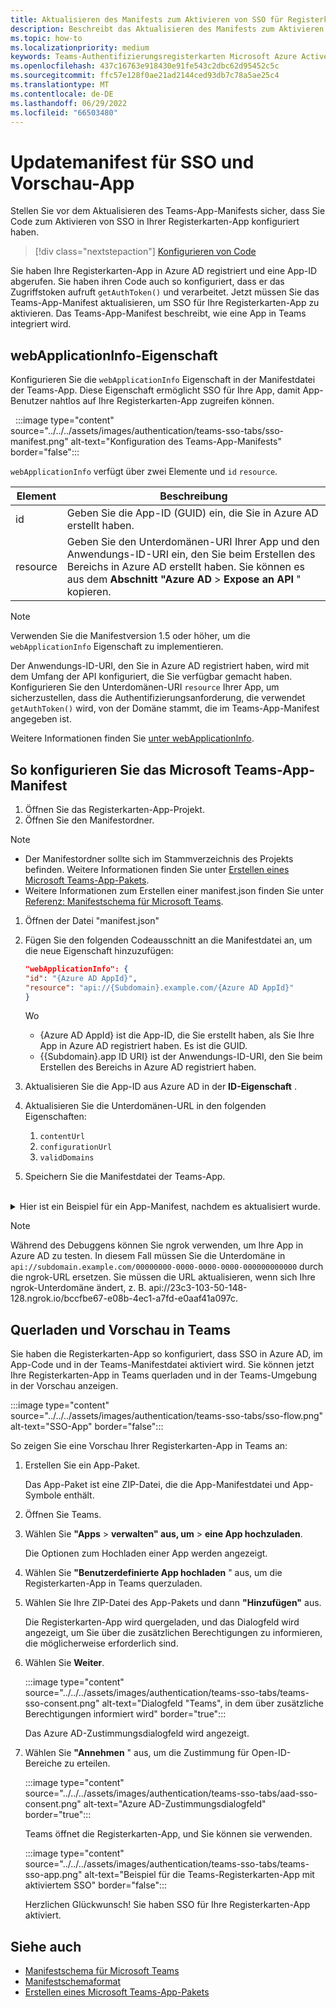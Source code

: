 ```yaml
---
title: Aktualisieren des Manifests zum Aktivieren von SSO für Registerkarten
description: Beschreibt das Aktualisieren des Manifests zum Aktivieren von SSO für Registerkarten
ms.topic: how-to
ms.localizationpriority: medium
keywords: Teams-Authentifizierungsregisterkarten Microsoft Azure Active Directory (Azure AD) Graph-API
ms.openlocfilehash: 437c16763e918430e91fe543c2dbc62d95452c5c
ms.sourcegitcommit: ffc57e128f0ae21ad2144ced93db7c78a5ae25c4
ms.translationtype: MT
ms.contentlocale: de-DE
ms.lasthandoff: 06/29/2022
ms.locfileid: "66503480"
---
```

# <a name="update-manifest-for-sso-and-preview-app"></a>Updatemanifest für SSO und Vorschau-App

Stellen Sie vor dem Aktualisieren des Teams-App-Manifests sicher, dass Sie Code zum Aktivieren von SSO in Ihrer Registerkarten-App konfiguriert haben.

> [!div class="nextstepaction"]
> [Konfigurieren von Code](tab-sso-code.md)

Sie haben Ihre Registerkarten-App in Azure AD registriert und eine App-ID abgerufen. Sie haben ihren Code auch so konfiguriert, dass er das Zugriffstoken aufruft `getAuthToken()` und verarbeitet. Jetzt müssen Sie das Teams-App-Manifest aktualisieren, um SSO für Ihre Registerkarten-App zu aktivieren. Das Teams-App-Manifest beschreibt, wie eine App in Teams integriert wird.

## <a name="webapplicationinfo-property"></a>webApplicationInfo-Eigenschaft

Konfigurieren Sie die `webApplicationInfo` Eigenschaft in der Manifestdatei der Teams-App. Diese Eigenschaft ermöglicht SSO für Ihre App, damit App-Benutzer nahtlos auf Ihre Registerkarten-App zugreifen können.

&nbsp;&nbsp;:::image type="content" source="../../../assets/images/authentication/teams-sso-tabs/sso-manifest.png" alt-text="Konfiguration des Teams-App-Manifests" border="false":::

`webApplicationInfo` verfügt über zwei Elemente und `id` `resource`.

| Element | Beschreibung |
| --- | --- |
| id | Geben Sie die App-ID (GUID) ein, die Sie in Azure AD erstellt haben. |
| resource | Geben Sie den Unterdomänen-URI Ihrer App und den Anwendungs-ID-URI ein, den Sie beim Erstellen des Bereichs in Azure AD erstellt haben. Sie können es aus dem **Abschnitt "Azure AD** > **Expose an API** " kopieren. |

> [!NOTE]
> Verwenden Sie die Manifestversion 1.5 oder höher, um die `webApplicationInfo` Eigenschaft zu implementieren.

Der Anwendungs-ID-URI, den Sie in Azure AD registriert haben, wird mit dem Umfang der API konfiguriert, die Sie verfügbar gemacht haben. Konfigurieren Sie den Unterdomänen-URI `resource` Ihrer App, um sicherzustellen, dass die Authentifizierungsanforderung, die verwendet `getAuthToken()` wird, von der Domäne stammt, die im Teams-App-Manifest angegeben ist.

Weitere Informationen finden Sie [unter webApplicationInfo](../../../resources/schema/manifest-schema.md#webapplicationinfo).

## <a name="to-configure-teams-app-manifest"></a>So konfigurieren Sie das Microsoft Teams-App-Manifest

1. Öffnen Sie das Registerkarten-App-Projekt.
2. Öffnen Sie den Manifestordner.

  > [!NOTE]
  >
  > - Der Manifestordner sollte sich im Stammverzeichnis des Projekts befinden. Weitere Informationen finden Sie unter [Erstellen eines Microsoft Teams-App-Pakets](../../../concepts/build-and-test/apps-package.md).
  > - Weitere Informationen zum Erstellen einer manifest.json finden Sie unter [Referenz: Manifestschema für Microsoft Teams](../../../resources/schema/manifest-schema.md).

1. Öffnen der Datei "manifest.json"
1. Fügen Sie den folgenden Codeausschnitt an die Manifestdatei an, um die neue Eigenschaft hinzuzufügen:

    ```json
    "webApplicationInfo": {
    "id": "{Azure AD AppId}",
    "resource": "api://{Subdomain}.example.com/{Azure AD AppId}"
    }
    ```

    Wo
    - {Azure AD AppId} ist die App-ID, die Sie erstellt haben, als Sie Ihre App in Azure AD registriert haben. Es ist die GUID.
    - {{Subdomain}.app ID URI} ist der Anwendungs-ID-URI, den Sie beim Erstellen des Bereichs in Azure AD registriert haben.

4. Aktualisieren Sie die App-ID aus Azure AD in der **ID-Eigenschaft** .
5. Aktualisieren Sie die Unterdomänen-URL in den folgenden Eigenschaften:
   1. `contentUrl`
   2. `configurationUrl`
   3. `validDomains`
6. Speichern Sie die Manifestdatei der Teams-App.

<br>
<details>
<summary>Hier ist ein Beispiel für ein App-Manifest, nachdem es aktualisiert wurde.</summary>

```json
{
  "$schema": "https://developer.microsoft.com/json-schemas/teams/v1.11/MicrosoftTeams.schema.json",
  "manifestVersion": "1.11",
  "version": "1.0.0",
  "id": "bccfbe67-e08b-4ec1-a7fd-e0aaf41a097c",
  "packageName": "com.contoso.teamsauthsso",
  "developer": {
    "name": "Microsoft",
    "websiteUrl": "https://www.microsoft.com",
    "privacyUrl": "https://www.microsoft.com/privacy",
    "termsOfUseUrl": "https://www.microsoft.com/termsofuse"
  },
  "name": {
    "short": "Teams Auth SSO",
    "full": "Teams Auth SSO"
  },
  "description": {
    "short": "Teams Auth SSO app",
    "full": "The Teams Auth SSO app"
  },
  "icons": {
    "outline": "outline.png",
    "color": "color.png"
  },
  "accentColor": "#60A18E",
  "staticTabs": [
    {
      "entityId": "auth",
      "name": "Auth",
      "contentUrl": "https://contoso.com/Home/Index",
      "scopes": [ "personal" ]
    }
  ],
  "configurableTabs": [
    {
      "configurationUrl": "https://contoso.com/Home/Configure",
      "canUpdateConfiguration": true,
      "scopes": [
        "team"
      ]
    }
  ],
  "permissions": [ "identity", "messageTeamMembers" ],
  "validDomains": [
    "contoso.com"
  ],
  "webApplicationInfo": {
    "id": "bccfbe67-e08b-4ec1-a7fd-e0aaf41a097c",
    "resource": "api://contoso.com/bccfbe67-e08b-4ec1-a7fd-e0aaf41a097c"
  }
}
```

</details>

> [!NOTE]
> Während des Debuggens können Sie ngrok verwenden, um Ihre App in Azure AD zu testen. In diesem Fall müssen Sie die Unterdomäne in `api://subdomain.example.com/00000000-0000-0000-0000-000000000000` durch die ngrok-URL ersetzen. Sie müssen die URL aktualisieren, wenn sich Ihre ngrok-Unterdomäne ändert, z. B. api://23c3-103-50-148-128.ngrok.io/bccfbe67-e08b-4ec1-a7fd-e0aaf41a097c.

## <a name="sideload-and-preview-in-teams"></a>Querladen und Vorschau in Teams

Sie haben die Registerkarten-App so konfiguriert, dass SSO in Azure AD, im App-Code und in der Teams-Manifestdatei aktiviert wird. Sie können jetzt Ihre Registerkarten-App in Teams querladen und in der Teams-Umgebung in der Vorschau anzeigen.

:::image type="content" source="../../../assets/images/authentication/teams-sso-tabs/sso-flow.png" alt-text="SSO-App" border="false":::

So zeigen Sie eine Vorschau Ihrer Registerkarten-App in Teams an:

1. Erstellen Sie ein App-Paket.

   Das App-Paket ist eine ZIP-Datei, die die App-Manifestdatei und App-Symbole enthält.

1. Öffnen Sie Teams.

1. Wählen Sie **"Apps** > **verwalten" aus, um** > **eine App hochzuladen**.

    Die Optionen zum Hochladen einer App werden angezeigt.

1. Wählen Sie **"Benutzerdefinierte App hochladen** " aus, um die Registerkarten-App in Teams querzuladen.

1. Wählen Sie Ihre ZIP-Datei des App-Pakets und dann **"Hinzufügen"** aus.

    Die Registerkarten-App wird quergeladen, und das Dialogfeld wird angezeigt, um Sie über die zusätzlichen Berechtigungen zu informieren, die möglicherweise erforderlich sind.

1. Wählen Sie **Weiter**.

    :::image type="content" source="../../../assets/images/authentication/teams-sso-tabs/teams-sso-consent.png" alt-text="Dialogfeld &quot;Teams&quot;, in dem über zusätzliche Berechtigungen informiert wird" border="true":::

    Das Azure AD-Zustimmungsdialogfeld wird angezeigt.

1. Wählen Sie **"Annehmen** " aus, um die Zustimmung für Open-ID-Bereiche zu erteilen.

    :::image type="content" source="../../../assets/images/authentication/teams-sso-tabs/aad-sso-consent.png" alt-text="Azure AD-Zustimmungsdialogfeld" border="true":::

    Teams öffnet die Registerkarten-App, und Sie können sie verwenden.

    :::image type="content" source="../../../assets/images/authentication/teams-sso-tabs/teams-sso-app.png" alt-text="Beispiel für die Teams-Registerkarten-App mit aktiviertem SSO" border="false":::

    Herzlichen Glückwunsch! Sie haben SSO für Ihre Registerkarten-App aktiviert.

## <a name="see-also"></a>Siehe auch

- [Manifestschema für Microsoft Teams](../../../resources/schema/manifest-schema.md)
- [Manifestschemaformat](https://developer.microsoft.com/json-schemas/teams/v1.12/MicrosoftTeams.schema.json)
- [Erstellen eines Microsoft Teams-App-Pakets](../../../concepts/build-and-test/apps-package.md)
